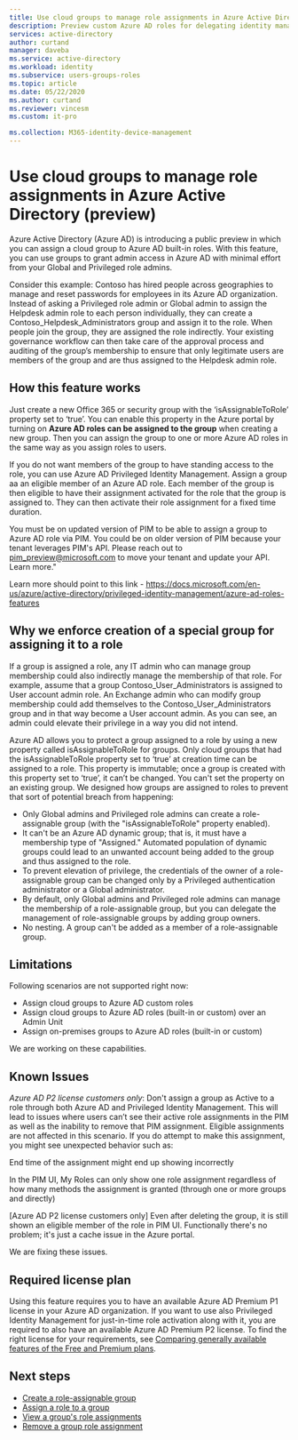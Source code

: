 ```yaml
---
title: Use cloud groups to manage role assignments in Azure Active Directory | Microsoft Docs
description: Preview custom Azure AD roles for delegating identity management. Manage Azure roles in the Azure portal, PowerShell, or Graph API.
services: active-directory
author: curtand
manager: daveba
ms.service: active-directory
ms.workload: identity
ms.subservice: users-groups-roles
ms.topic: article
ms.date: 05/22/2020
ms.author: curtand
ms.reviewer: vincesm
ms.custom: it-pro

ms.collection: M365-identity-device-management
---
```


# Use cloud groups to manage role assignments in Azure Active Directory (preview)

Azure Active Directory (Azure AD) is introducing a public preview in which you can assign a cloud group to Azure AD built-in roles. With this feature, you can use groups to grant admin access in Azure AD with minimal effort from your Global and Privileged role admins.

Consider this example: Contoso has hired people across geographies to manage and reset passwords for employees in its Azure AD organization. Instead of asking a Privileged role admin or Global admin to assign the Helpdesk admin role to each person individually, they can create a Contoso_Helpdesk_Administrators group and assign it to the role. When people join the group, they are assigned the role indirectly. Your existing governance workflow can then take care of the approval process and auditing of the group’s membership to ensure that only legitimate users are members of the group and are thus assigned to the Helpdesk admin role.

## How this feature works

Just create a new Office 365 or security group with the ‘isAssignableToRole’ property set to ‘true’. You can enable this property in the Azure portal by turning on **Azure AD roles can be assigned to the group** when creating a new group. Then you can assign the group to one or more Azure AD roles in the same way as you assign roles to users.

If you do not want members of the group to have standing access to the role, you can use Azure AD Privileged Identity Management. Assign a group aa an eligible member of an Azure AD role. Each member of the group is then eligible to have their assignment activated for the role that the group is assigned to. They can then activate their role assignment for a fixed time duration.

You must be on updated version of PIM to be able to assign a group to Azure AD role via PIM. You could be on older version of PIM because your tenant leverages PIM's API. Please reach out to pim_preview@microsoft.com to move your tenant and update your API. Learn more."

Learn more should point to this link - https://docs.microsoft.com/en-us/azure/active-directory/privileged-identity-management/azure-ad-roles-features

## Why we enforce creation of a special group for assigning it to a role

If a group is assigned a role, any IT admin who can manage group membership could also indirectly manage the membership of that role. For example, assume that a group Contoso_User_Administrators is assigned to User account admin role. An Exchange admin who can modify group membership could add themselves to the Contoso_User_Administrators group and in that way become a User account admin. As you can see, an admin could elevate their privilege in a way you did not intend.

Azure AD allows you to protect a group assigned to a role by using a new property called isAssignableToRole for groups. Only cloud groups that had the isAssignableToRole property set to ‘true’ at creation time can be assigned to a role. This property is immutable; once a group is created with this property set to ‘true’, it can’t be changed. You can't set the property on an existing group.
We designed how groups are assigned to roles to prevent that sort of potential breach from happening:

- Only Global admins and Privileged role admins can create a role-assignable group (with the "isAssignableToRole" property enabled).
- It can't be an Azure AD dynamic group; that is, it must have a membership type of "Assigned." Automated population of dynamic groups could lead to an unwanted account being added to the group and thus assigned to the role.
-  To prevent elevation of privilege, the credentials of the owner of a role-assignable group can be changed only by a Privileged authentication administrator or a Global administrator.
- By default, only Global admins and Privileged role admins can manage the membership of a role-assignable group, but you can delegate the management of role-assignable groups by adding group owners.
- No nesting. A group can't be added as a member of a role-assignable group.

## Limitations

Following scenarios are not supported right now:  

- Assign cloud groups to Azure AD custom roles
- Assign cloud groups to Azure AD roles (built-in or custom) over an Admin Unit
- Assign on-premises groups to Azure AD roles (built-in or custom)

We are working on these capabilities.

## Known Issues

*Azure AD P2 license customers only*: Don't assign a group as Active to a role through both Azure AD and Privileged Identity Management. This will lead to issues where users can’t see their active role assignments in the PIM as well as the inability to remove that PIM assignment. Eligible assignments are not affected in this scenario. If you do attempt to make this assignment, you might see unexpected behavior such as:

End time of the assignment might end up showing incorrectly

In the PIM UI, My Roles can only show one role assignment regardless of how many methods the assignment is granted (through one or more groups and directly)

[Azure AD P2 license customers only] Even after deleting the group, it is still shown an eligible member of the role in PIM UI. Functionally there's no problem; it's just a cache issue in the Azure portal.

We are fixing these issues.

## Required license plan

Using this feature requires you to have an available Azure AD Premium P1 license in your Azure AD organization. If you want to use also Privileged Identity Management for just-in-time role activation along with it, you are required to also have an available Azure AD Premium P2 license. To find the right license for your requirements, see [Comparing generally available features of the Free and Premium plans](../fundamentals/active-directory-whatis.md#what-are-the-azure-ad-licenses).

## Next steps

- [Create a role-assignable group](roles-groups-create-eligible.md)
- [Assign a role to a group](roles-groups-assign-role.md)
- [View a group's role assignments](roles-groups-view-assignments.md)
- [Remove a group role assignment](roles-groups-remove-assignment.md)
